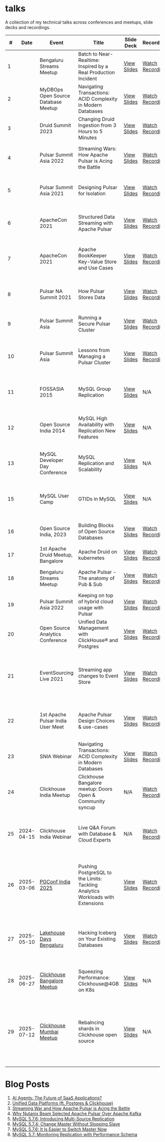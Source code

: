 # talks

A collection of my technical talks across conferences and meetups, slide decks and recordings.

| # | Date | Event | Title | Slide Deck | Recording | Description |
|----|------|--------|--------|-------------|------------|-------------|
| 1 |  | Bengaluru Streams Meetup | Batch to Near-Realtime: Inspired by a Real Production Incident | [View Slides](https://github.com/shiv4289/shiv-tech-talks/blob/main/Batch_to_Near_realtime.pdf) | [Watch Recording](https://www.youtube.com/playlist?list=PLA7KYGkuAD071myyg4X5ShsDHsOaIpHOq) | Insights into transitioning from batch to real-time processing. |
| 2 |  | MyDBOps Open Source Database Meetup | Navigating Transactions: ACID Complexity in Modern Databases | [View Slides](https://www.slideshare.net/shiv4289/navigating-transactions-acid-complexity-in-modern-databases) | [Watch Recording](https://www.youtube.com/watch?v=sYOlVDPVo6k&list=PLA7KYGkuAD071myyg4X5ShsDHsOaIpHOq&index=4) | Understanding ACID properties in contemporary databases. |
| 3 |  | Druid Summit 2023 | Changing Druid Ingestion from 3 Hours to 5 Minutes | [View Slides](https://www.slideshare.net/shiv4289/druid-summit-2023-changing-druid-ingestion-from-3-hours-to-5-minutes) | [Watch Recording](https://www.youtube.com/playlist?list=PLA7KYGkuAD071myyg4X5ShsDHsOaIpHOq) | Optimizing Druid ingestion processes. |
| 4 |  | Pulsar Summit Asia 2022 | Streaming Wars: How Apache Pulsar is Acing the Battle | [View Slides](https://www.slideshare.net/shiv4289/pulsar-summit-asia-2022-streaming-wars-and-how-apache-pulsar-is-acing-the-battle) | [Watch Recording](https://www.youtube.com/playlist?list=PLA7KYGkuAD071myyg4X5ShsDHsOaIpHOq) | Exploring Apache Pulsar's role in the streaming ecosystem. |
| 5 |  | Pulsar Summit Asia 2021 | Designing Pulsar for Isolation | [View Slides](https://www.slideshare.net/shiv4289/pulsar-summit-asia-2021-designing-pulsar-for-isolation) | [Watch Recording](https://www.youtube.com/playlist?list=PLA7KYGkuAD071myyg4X5ShsDHsOaIpHOq) | Strategies for isolating workloads in Apache Pulsar. |
| 6 |  | ApacheCon 2021 | Structured Data Streaming with Apache Pulsar | [View Slides](https://www.slideshare.net/shiv4289/apache-con-2021-structured-data-streaming) | [Watch Recording](https://www.youtube.com/playlist?list=PLA7KYGkuAD071myyg4X5ShsDHsOaIpHOq) | Leveraging Apache Pulsar for structured data streaming. |
| 7 |  | ApacheCon 2021 | Apache BookKeeper Key-Value Store and Use Cases | [View Slides](https://www.slideshare.net/shiv4289/apache-con-2021-apache-bookkeeper-key-value-store-and-use-cases) | [Watch Recording](https://www.youtube.com/playlist?list=PLA7KYGkuAD071myyg4X5ShsDHsOaIpHOq) | Insights into Apache BookKeeper's key-value store capabilities. |
| 8 |  | Pulsar NA Summit 2021 | How Pulsar Stores Data | [View Slides](https://www.slideshare.net/shiv4289/how-pulsar-stores-data-at-pulsarnasummit2021pptx-1) | [Watch Recording](https://www.youtube.com/playlist?list=PLA7KYGkuAD071myyg4X5ShsDHsOaIpHOq) | Understanding Apache Pulsar's data storage mechanisms. |
| 9 |  | Pulsar Summit Asia | Running a Secure Pulsar Cluster | [View Slides](https://www.slideshare.net/shiv4289/pulsar-summit-asia-running-a-secure-pulsar-cluster) | [Watch Recording](https://www.youtube.com/playlist?list=PLA7KYGkuAD071myyg4X5ShsDHsOaIpHOq) | Best practices for securing Apache Pulsar deployments. |
| 10 |  | Pulsar Summit Asia | Lessons from Managing a Pulsar Cluster | [View Slides](https://www.slideshare.net/shiv4289/lessons-from-managing-a-pulsar-cluster) | [Watch Recording](https://www.youtube.com/playlist?list=PLA7KYGkuAD071myyg4X5ShsDHsOaIpHOq) | Experiences and lessons learned from managing Apache Pulsar clusters. |
| 11 |  | FOSSASIA 2015 | MySQL Group Replication | [View Slides](https://www.slideshare.net/shiv4289/fossasia-2015-mysql-group-replication) | N/A | Deep dive into MySQL's group replication features. |
| 12 |  | Open Source India 2014 | MySQL High Availability with Replication New Features | [View Slides](https://www.slideshare.net/shiv4289/mysql-high-availability-with-replication-new-features) | N/A | Exploring new features in MySQL replication for high availability. |
| 13 |  | MySQL Developer Day Conference | MySQL Replication and Scalability | [View Slides](https://www.slideshare.net/slideshow/my-sql-replicationscalability/33456748) | N/A | Strategies for scaling MySQL using replication techniques. |
| 15 |  | MySQL User Camp | GTIDs in MySQL | [View Slides](https://www.slideshare.net/shiv4289/mysql-user-camp-gtids) | N/A | Understanding Global Transaction Identifiers in MySQL replication. |
| 16 |  | Open Source India, 2023 | Building Blocks of Open Source Databases | [View Slides](https://github.com/shiv4289/shiv-tech-talks/blob/main/osi-building-block-Open-Source_DBs.pptx) | [Watch Recording](https://www.youtube.com/watch?v=C-kCvNUxMUk&list=PLA7KYGkuAD071myyg4X5ShsDHsOaIpHOq&index=6) | Building Blocks of Open Source Databases |
| 17 |  | 1st Apache Druid Meetup, Bangalore | Apache Druid on kubernetes | [View Slides](https://github.com/shiv4289/shiv-tech-talks/blob/main/1%20Druid%20on%20Kubernetes%20by%20Shivji%20Kumar%20Jha%20and%20Dinesh%20Pundkar%2C%20Nutanix.pptx) | [Watch Recording](https://www.youtube.com/watch?v=r-w9EwDbpaw&list=PLA7KYGkuAD071myyg4X5ShsDHsOaIpHOq&index=7) | Druid on kubernetes |
| 18 |  | Bengaluru Streams Meetup | Apache Pulsar - The anatomy of Pub & Sub | [View Slides](https://github.com/shiv4289/shiv-tech-talks/blob/main/Anatomy-Of_Pub_Sub.pptx) | [Watch Recording](https://www.youtube.com/watch?v=DrTRvZ1w6Cw&list=PLA7KYGkuAD071myyg4X5ShsDHsOaIpHOq&index=9) | Apache Pulsar - The anatomy of Pub & Sub |
| 19 |  | Pulsar Summit Asia 2022 | Keeping on top of hybrid cloud usage with Pulsar | [View Slides](https://github.com/shiv4289/shiv-tech-talks/blob/main/Pulsar-Summit-Keeping%20on%20top%20of%20Hybrid-Cloud%20usage%20with%20Apache%20Pulsar.pdf) | [Watch Recording](https://www.youtube.com/watch?v=txidgG7xcYE&list=PLA7KYGkuAD071myyg4X5ShsDHsOaIpHOq&index=11&pp=gAQBiAQB) | Keeping on top of hybrid cloud usage with Pulsar |
| 20 |  | Open Source Analytics Conference | Unified Data Management with ClickHouse® and Postgres | [View Slides](https://github.com/shiv4289/shiv-tech-talks/blob/main/OSACON_Talk_Final_Slides.pdf) | [Watch Recording](https://www.youtube.com/watch?v=2EvS9-8zvNg&list=PLA7KYGkuAD071myyg4X5ShsDHsOaIpHOq&index=21&t=4s&pp=gAQBiAQB) | Unified Data Management with ClickHouse® and Postgres |
| 21 |  | EventSourcing Live 2021 | Streaming app changes to Event Store | [View Slides](https://github.com/shiv4289/shiv-tech-talks/blob/main/EventSourcing-LIve-2021-Streaming-App-Changes.pdf) | [Watch Recording](https://www.youtube.com/watch?v=d5UcYBDOYuc&list=PLA7KYGkuAD071myyg4X5ShsDHsOaIpHOq&index=13) | Streaming Event Changes to App Via Events or CDC, tradeoff and challenges |
| 22 |  | 1st Apache Pulsar India User Meet | Apache Pulsar Design Choices & use-cases | [View Slides](https://github.com/shiv4289/shiv-tech-talks/blob/main/2.%20Pulsar_%20what%20we%20love%20and%20design%20patterns.pptx) | [Watch Recording](https://www.youtube.com/watch?v=AImznN3X9Os&list=PLA7KYGkuAD071myyg4X5ShsDHsOaIpHOq&index=10) | Design Choices to love in Pulsar Asrchitecture and the Trade-Offs |
| 23 |  | SNIA Webinar | Navigating Transactions: ACID Complexity in Modern Databases | [View Slides](https://www.slideshare.net/shiv4289/navigating-transactions-acid-complexity-in-modern-databases) | [Watch Recording](https://www.youtube.com/watch?v=LVibx2TtfSQ&list=PLA7KYGkuAD071myyg4X5ShsDHsOaIpHOq&index=1) | Understanding ACID properties in contemporary databases. |
| 24 |  | Clickhouse India Meetup | Clickhouse Bangalore meetup: Doors Open & Community syncup | N/A | [Watch Recording](https://www.youtube.com/watch?v=thu00oNq4NQ&list=PLA7KYGkuAD071myyg4X5ShsDHsOaIpHOq&index=3) | Clickhouse Community Usage Stories and Questionaire |
| 25 | 2024-04-15  | Clickhouse India Webinar | Live Q&A Forum with Database & Cloud Experts | N/A | [Watch Recording](https://youtu.be/PEFeOKlyKOQ?si=57P5cddZfA6bqZmk) | Panelist in Clickhouse Live Webinar hosted by Clickhouse Inc for questions left from #24 |
| 26 | 2025-03-06 | [PGConf India 2025](https://pgconf.in/conferences/pgconfin2025) | Pushing PostgreSQL to the Limits: Tackling Analytics Workloads with Extensions | [View Slides](https://github.com/shiv4289/shiv-tech-talks/blob/main/PGConf2025-Shiv-Slides-3.pdf) | [Watch Recording](https://youtu.be/mug4x4pZ5mM?si=HSmv5OiNQ66dIWl1) | Run OLAP benchmarks on postgres, find issues & ideate on how to fix them. Read [Abstract](https://pgconf.in/conferences/pgconfin2025/program/proposals/931) for more details |
| 27 | 2025-05-10 | [Lakehouse Days  Bengaluru](https://lu.ma/m593968s) | Hacking Iceberg on Your Existing Databases | [View Slides](https://github.com/shiv4289/shiv-tech-talks/blob/main/ClickHouse_Iceberg-postgres-bonus-slides.pdf) | [Watch Recording](https://www.youtube.com/watch?v=zQAwGEiZAas) | Hacking Clickhouse & Postgres Open source code to support Iceberg Table Format |
| 28 | 2025-06-27 | [Clickhouse Bangalore Meetup](https://www.meetup.com/clickhouse-bangalore-user-group/events/308323519/) | Squeezing Performance: Clickhouse@4GB on K8s​ | [View Slides](https://github.com/shiv4289/shiv-tech-talks/blob/main/Clickhouse-4GB.pdf) | N/A | Benchmarking ClickHouse on Low-Memory Kubernetes Environments​ |
| 29 | 2025-07-12 | [Clickhouse Mumbai Meetup](https://www.meetup.com/clickhouse-mumbai-user-group/events/308558476/) | Rebalncing shards in Clickhouse open source​ | [View Slides](https://github.com/shiv4289/shiv-tech-talks/blob/main/clickhouse_rebalancing-v1.pdf) | N/A | Clickhouse doesn't rebalance shards when a new shard is added. Presented options, open proposals and how we solved it​ |



# Blog Posts

1. [AI Agents: The Future of SaaS Applications?](https://www.linkedin.com/pulse/my-experiments-ai-agents-shivji-kumar-jha-hgimc/)
2. [Unified Data Platforms (ft. Postgres & Clickhouse)](https://www.linkedin.com/pulse/unified-data-platforms-ft-postgres-clickhouse-shivji-kumar-jha-jylqc/)
3. [Streaming War and How Apache Pulsar is Acing the Battle](https://streamnative.io/blog/streaming-war-and-how-apache-pulsar-is-acing-the-battle)
4. [Why Nutanix Beam Selected Apache Pulsar Over Apache Kafka](https://www.datastax.com/blog/why-nutanix-beam-selected-apache-pulsar-over-apache-kafka)
5. [MySQL 5.7.6: Introducing Multi-Source Replication](https://dev.mysql.com/blog-archive/mysql-5-7-6-introducing-multi-source-replication/)
6. [MySQL 5.7.4: Change Master Without Stopping Slave](https://dev.mysql.com/blog-archive/mysql-5-7-4-change-master-without-stopping-slave/)
7. [MySQL 5.7.6: It Is Easier to Switch Master Now](https://dev.mysql.com/blog-archive/mysql-5-7-6-it-is-easier-to-switch-master-now/)
8. [MySQL 5.7: Monitoring Replication with Performance Schema](https://www.shivjijha.in/2013/09/mysql-57-monitoring-replication-with.html)


